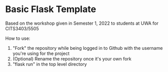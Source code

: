 # Basic Flask Template

Based on the workshop given in Semester 1, 2022 to students at UWA for CITS3403/5505

How to use:
1. "Fork" the repository while being logged in to Github with the username you're using for the project
2. (Optional) Rename the repository once it's your own fork
3. "flask run" in the top level directory 
